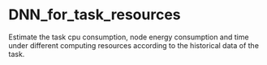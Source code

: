 # DNN_for_task_resources


Estimate the task cpu consumption, node energy consumption and time under different computing resources according to the historical data of the task.
